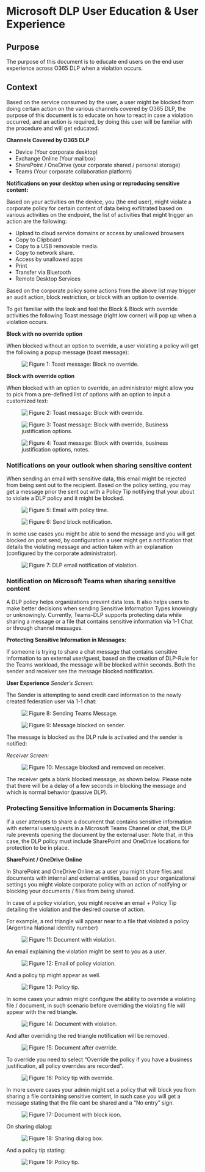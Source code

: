 # Microsoft DLP User Education & User Experience 

## Purpose

The purpose of this document is to educate end users on the end user experience across O365 DLP when a violation occurs.

## Context

Based on the service consumed by the user, a user might be blocked from doing certain action on the various channels covered by O365 DLP, the purpose of this document is to educate on how to react in case a violation occurred, and an action is required, by doing this user will be familiar with the procedure and will get educated.

**Channels Covered by O365 DLP**

* Device (Your corporate desktop)
* Exchange Online (Your mailbox)
* SharePoint / OneDrive (your corporate shared / personal storage)
* Teams (Your corporate collaboration platform)

**Notifications on your desktop when using or reproducing sensitive content:** 

Based on your activities on the device, you (the end user), might violate a corporate policy for certain content of data being exfiltrated based on various activities on the endpoint, the list of activities that might trigger an action are the following:

* Upload to cloud service domains or access by unallowed browsers
* Copy to Clipboard
* Copy to a USB removable media.
* Copy to network share.
* Access by unallowed apps
* Print
* Transfer via Bluetooth
* Remote Desktop Services 

Based on the corporate policy some actions from the above list may trigger an audit action, block restriction, or block with an option to override.

To get familiar with the look and feel the Block & Block with override activities the following Toast message (right low corner) will pop up when a violation occurs. 

**Block with no override option**

When blocked without an option to override, a user violating a policy will get the following a popup message (toast message):

<figure>
    <img src="../../enduser/img/dlpenduser/picture1.png" align="left"/> 
    <figcaption>Figure 1: Toast message: Block no override.</figcaption>
</figure>

**Block with override option**

When blocked with an option to override, an administrator might allow you to pick from a pre-defined list of options with an option to input a customized text:

<figure>
    <img src="../../enduser/img/dlpenduser/picture2.png" align="left"/> 
    <figcaption>Figure 2: Toast message: Block with override.</figcaption>
</figure>

<figure>
    <img src="../../enduser/img/dlpenduser/picture3.png" align="left"/> 
    <figcaption>Figure 3: Toast message: Block with override, Business justification options.</figcaption>
</figure>

<figure>
    <img src="../../enduser/img/dlpenduser/picture4.png" align="left"/> 
    <figcaption>Figure 4: Toast message: Block with override, business justification options, notes.</figcaption>
</figure>

### Notifications on your outlook when sharing sensitive content 

When sending an email with sensitive data, this email might be rejected from being sent out to the recipient.
Based on the policy setting, you may get a message prior the sent out with a Policy Tip notifying that your about to violate a DLP policy and it might be blocked.

<figure>
    <img src="../../enduser/img/dlpenduser/picture5.png" align="left"/> 
    <figcaption>Figure 5: Email with policy time.</figcaption>
</figure>

<figure>
    <img src="../../enduser/img/dlpenduser/picture6.png" align="left"/> 
    <figcaption>Figure 6: Send block notification.</figcaption>
</figure>

In some use cases you might be able to send the message and you will get blocked on post send, by configuration a user might get a notification that details the violating message and action taken with an explanation (configured by the corporate administrator).

<figure>
    <img src="../../enduser/img/dlpenduser/picture7.png" align="left"/> 
    <figcaption>Figure 7: DLP email notification of violation.</figcaption>
</figure>

### Notification on Microsoft Teams when sharing sensitive content 

A DLP policy helps organizations prevent data loss. It also helps users to make better decisions when sending Sensitive Information Types knowingly or unknowingly.
Currently, Teams-DLP supports protecting data while sharing a message or a file that contains sensitive information via 1-1 Chat or through channel messages. 

**Protecting Sensitive Information in Messages:**

If someone is trying to share a chat message that contains sensitive information to an external user/guest, based on the creation of DLP-Rule for the Teams workload, the message will be blocked within seconds. Both the sender and receiver see the message blocked notification.

**User Experience**
_Sender’s Screen:_

The Sender is attempting to send credit card information to the newly created federation user via 1-1 chat:

<figure>
    <img src="../../enduser/img/dlpenduser/picture8.png" align="left"/> 
    <figcaption>Figure 8: Sending Teams Message.</figcaption>
</figure>

<figure>
    <img src="../../enduser/img/dlpenduser/picture9.png" align="left"/> 
    <figcaption>Figure 9: Message blocked on sender.</figcaption>
</figure>

The message is blocked as the DLP rule is activated and the sender is notified:

_Receiver Screen:_

<figure>
    <img src="../../enduser/img/dlpenduser/picture10.png" align="left"/> 
    <figcaption>Figure 10: Message blocked and removed on receiver.</figcaption>
</figure>

The receiver gets a blank blocked message, as shown below. Please note that there will be a delay of a few seconds in blocking the message and which is normal behavior (passive DLP).

### Protecting Sensitive Information in Documents Sharing:

If a user attempts to share a document that contains sensitive information with external users/guests in a Microsoft Teams Channel or chat, the DLP rule prevents opening the document by the external user. Note that, in this case, the DLP policy must include SharePoint and OneDrive locations for protection to be in place.

**SharePoint / OneDrive Online**

In SharePoint and OneDrive Online as a user you might share files and documents with internal and external entities, based on your organizational settings you might violate corporate policy with an action of notifying or blocking your documents / files from being shared.

In case of a policy violation, you might receive an email + Policy Tip detailing the violation and the desired course of action.

For example, a red triangle will appear near to a file that violated a policy (Argentina National identity number)

<figure>
    <img src="../../enduser/img/dlpenduser/picture11.png" align="left"/> 
    <figcaption>Figure 11: Document with violation.</figcaption>
</figure>

An email explaining the violation might be sent to you as a user.

<figure>
    <img src="../../enduser/img/dlpenduser/picture12.png" align="left"/> 
    <figcaption>Figure 12: Email of policy violation.</figcaption>
</figure>

And a policy tip might appear as well.

<figure>
    <img src="../../enduser/img/dlpenduser/picture13.png" align="left"/> 
    <figcaption>Figure 13: Policy tip.</figcaption>
</figure>

In some cases your admin might configure the ability to override a violating file / document, in such scenario before overriding the violating file will appear with the red triangle.

<figure>
    <img src="../../enduser/img/dlpenduser/picture14.png" align="left"/> 
    <figcaption>Figure 14: Document with violation.</figcaption>
</figure>

And after overriding the red triangle notification will be removed.

<figure>
    <img src="../../enduser/img/dlpenduser/picture15.png" align="left"/> 
    <figcaption>Figure 15: Document after override.</figcaption>
</figure>

To override you need to select “Override the policy if you have a business justification, all policy overrides are recorded”.

<figure>
    <img src="../../enduser/img/dlpenduser/picture16.png" align="left"/> 
    <figcaption>Figure 16: Policy tip with override.</figcaption>
</figure>

In more severe cases your admin might set a policy that will block you from sharing a file containing sensitive content, in such case you will get a message stating that the file cant be shared and a “No entry” sign.

<figure>
    <img src="../../enduser/img/dlpenduser/picture17.png" align="left"/> 
    <figcaption>Figure 17: Document with block icon.</figcaption>
</figure>

On sharing dialog:

<figure>
    <img src="../../enduser/img/dlpenduser/picture18.png" align="left"/> 
    <figcaption>Figure 18: Sharing dialog box.</figcaption>
</figure>

And a policy tip stating:

<figure>
    <img src="../../enduser/img/dlpenduser/picture19.png" align="left"/> 
    <figcaption>Figure 19: Policy tip.</figcaption>
</figure>

